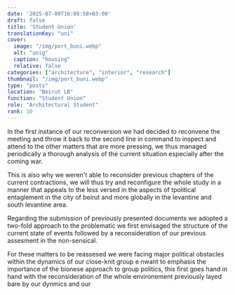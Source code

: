 ```yaml
---
date: '2025-07-09T16:08:58+03:00'
draft: false
title: 'Student Union'
translationKey: "uni"
cover:
  image: "/img/port_buni.webp"
  alt: "unig"
  caption: "housing"
  relative: false 
categories: ["architecture", "interior", "research"]
thumbnail: "/img/port_buni.webp"
type: "posts"
location: "Beirut LB"
function: "Student Union"
role: "Architectural Student"
rank: 10
---
```


In the first instance of our reconversion we had decided to reconvene the meeting and throw it back to the second line in command to inspect and attend to the other matters that are more pressing, we thus managed periodically a thorough analysis of the current situation especially after the coming war.

This is also why we weren't able to reconsider previous chapters of the current contractions, we will thus try and reconfigure the whole study in a manner that appeals to the less versed in the aspects of tpolitical entaglement in the city of beirut and more globally in the levantine and south levantine area.

Regarding the submission of previously presented documents we adopted a two-fold approach to the problematic we first envisaged the structure of the current state of events followed by a reconsideration of our previous assesment in the non-sensical.

For these matters to be reassesed we were facing major political obstacles within the dynamics of our close-knit group e nwant to emphasis the importance of the bionese approach to group politics, this first goes hand in hand with the reconsideration of the whole environement previously layed bare by our dynmics and our
